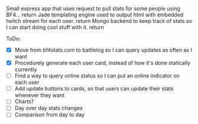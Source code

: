 Small express app that uses request to pull stats for some people using BF4...  return
Jade templating engine used to output html with embedded twitch stream for each user.  return 
Mongo backend to keep track of stats so I can start doing cool stuff with it.  return

ToDo:
- [x] Move from bf4stats.com to battlelog so I can query updates as often as I want
- [x] Procedurely generate each user card, instead of how it's done statically currently
- [ ] Find a way to query online status so I can put an online indicator on each user
- [ ] Add update buttons to cards, so that users can update their stats whenever they want
- [ ] Charts?
- [ ] Day over day stats changes
- [ ] Comparison from day to day